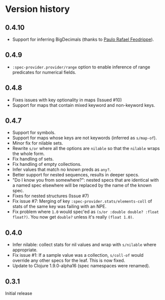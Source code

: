 # Version history

## 0.4.10

* Support for inferring BigDecimals (thanks to
  [Paulo Rafael Feodrippe](https://github.com/pfeodrippe)).

## 0.4.9

* `:spec-provider.provider/range` option to enable inference of range
  predicates for numerical fields.

## 0.4.8

* Fixes issues with key optionality in maps (Issued #10)
* Support for maps that contain mixed keyword and non-keyword keys.

## 0.4.7

* Support for symbols.
* Support for maps whose keys are not keywords (inferred as `s/map-of`).
* Minor fix for nilable sets.
* Rewrite `s/or` where all the options are `nilable` so that the
  `nilable` wraps the whole form.
* Fix handling of sets.
* Fix handling of empty collections.
* Infer values that match no known preds as `any?`.
* Better support for nested sequences, results in deeper specs.
* "Do I know you from somewhere?": nested specs that are identical
  with a named spec elsewhere will be replaced by the name of the
  known spec.
* Fixes for nested structures (Issue #7)
* Fix issue #7: Merging of key `:spec-provider.stats/elements-coll`
  of stats of the same key was failing with an NPE.
* Fix problem where `1.0` would spec'ed as `(s/or :double double? :float float?)`.
  You now get `double?` unless it's really `(float 1.0)`.

## 0.4.0

* Infer nilable: collect stats for nil values and wrap with
  `s/nilable` where appropriate.
* Fix issue #1: If a sample value was a collection, `s/coll-of` would
  override any other specs for the leaf. This is now fixed.
* Update to Clojure 1.9.0-alpha16 (spec namespaces were renamed).

## 0.3.1

Initial release
